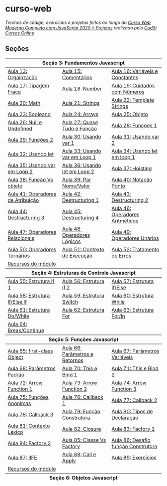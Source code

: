 # curso-web
_Trechos de código, exercícios e projetos feitos ao longo do [Curso Web Moderno Completo com JavaScript 2020 + Projetos](https://www.udemy.com/course/curso-web/) realizado pelo [Cod3r Cursos Online](https://github.com/cod3rcursos)_

## Seções
<table>
    <thead>
        <tr>
            <th colspan=3>Seção 3: Fundamentos Javascript</th>
        </tr>
    </thead>
    <tbody>
        <tr>
            <td><a href="secao_3-javascript-fundamentos\13-Organizacao.js">Aula 13: Orgainzação</a></td>
            <td><a href="secao_3-javascript-fundamentos\15-Comentario.js">Aula 15: Comentários</a></td>
            <td><a href="secao_3-javascript-fundamentos\16-VariaveisEConstantes.js">Aula 16: Variáveis e Constantes</a></td>
        </tr>
        <tr>
            <td><a href="secao_3-javascript-fundamentos\17-TipagemFraca.js">Aula 17: Tipagem Fraca</a></td>
            <td><a href="secao_3-javascript-fundamentos\18-Numeros.js">Aula 18: Number</a></td>
            <td><a href="secao_3-javascript-fundamentos\19-NumerosCuidados.js">Aula 19: Cuidados com Números</a></td>
        </tr>
        <tr>
            <td><a href="secao_3-javascript-fundamentos\20-Math.js">Aula 20: Math</a></td>
            <td><a href="secao_3-javascript-fundamentos\21-Strings.js">Aula 21: Strings</a></td>
            <td><a href="secao_3-javascript-fundamentos\22-TemplateString.js">Aula 22: Template Strings</a></td>
        </tr>
        <tr>
            <td><a href="secao_3-javascript-fundamentos\23-Booleanos.js">Aula 23: Booleano</a></td>
            <td><a href="secao_3-javascript-fundamentos\24-Arrays.js">Aula 24: Arrays</a></td>
            <td><a href="secao_3-javascript-fundamentos\25-Objeto.js">Aula 25: Objeto</a></td>
        </tr>
        <tr>
            <td><a href="secao_3-javascript-fundamentos\26-NullUndefined.js">Aula 26: Null e Undefined</a></td>
            <td><a href="secao_3-javascript-fundamentos\27-QuaseTudoÉFuncao.js">Aula 27: Quase Tudo é Função</a></td>
            <td><a href="secao_3-javascript-fundamentos\28-Funcao1.js">Aula 28: Funções 1</a></td>
        </tr>
        <tr>
            <td><a href="secao_3-javascript-fundamentos\29-Funcao2.js">Aula 29: Funções 2</a></td>
            <td><a href="secao_3-javascript-fundamentos\30-UsandoVar1.js">Aula 30: Usando var 1</a></td>
            <td><a href="secao_3-javascript-fundamentos\31-UsandoVar2.js">Aula 31: Usando var 2</a></td>
        </tr>
        <tr>
            <td><a href="secao_3-javascript-fundamentos\32-UsandoLet.js">Aula 32: Usando let</a></td>
            <td><a href="secao_3-javascript-fundamentos\33-UsandoVarLoop1.js">Aula 33: Usando var em Loop 1</a></td>
            <td><a href="secao_3-javascript-fundamentos\34-UsandoLetLoop1.js">Aula 34: Usando let em loop 1</a></td>
        </tr>
        <tr>
            <td><a href="secao_3-javascript-fundamentos\35-UsandoVarLoop2.js">Aula 35: Usando var em Loop 2</a></td>
            <td><a href="secao_3-javascript-fundamentos\36-UsandoLetLoop2.js">Aula 36: Usando let em Loop 2</a></td>
            <td><a href="secao_3-javascript-fundamentos\37-Hoisting.js">Aula 37: Hoisting</a></td>
        </tr>
        <tr>
            <td><a href="secao_3-javascript-fundamentos\38-Objeto2.js">Aula 38: Função Vs objeto</a></td>
            <td><a href="secao_3-javascript-fundamentos\39-NomeValor.js">Aula 39: Par Nome/Valor</a></td>
            <td><a href="secao_3-javascript-fundamentos\40-notacaoPonto.js">Aula 40: Notação Ponto</a></td>
        </tr>
        <tr>
            <td><a href="secao_3-javascript-fundamentos\41-Atribuicao.js">Aula 41: Operadores de Atribuição</a></td>
            <td><a href="secao_3-javascript-fundamentos\42-Destructuring1.js">Aula 42: Destructuring 1</a></td>
            <td><a href="secao_3-javascript-fundamentos\43-Destructuring2.js">Aula 43: Destructuring 2</a></td>
        </tr>
        <tr>
            <td><a href="secao_3-javascript-fundamentos\44-Destruturing3.js">Aula 44: Destructuring 3</a></td>
            <td><a href="secao_3-javascript-fundamentos\45-Destruturing4.js">Aula 45: Destructuring 4</a></td>
            <td><a href="secao_3-javascript-fundamentos\46-Aritmeticos.js">Aula 46: Operadores Aritméticos</a></td>
        </tr>
        <tr>
            <td><a href="secao_3-javascript-fundamentos\47-Relacionais.js">Aula 47: Operadores Relacionais</a></td>
            <td><a href="secao_3-javascript-fundamentos\48-Logicos.js">Aula 48: Operadores Lógicos</a></td>
            <td><a href="secao_3-javascript-fundamentos\49-Unarios.js">Aula 49: Operadores Unários</a></td>
        </tr>
        <tr>
            <td><a href="secao_3-javascript-fundamentos\50-Ternarios.js">Aula 50: Operadores Ternários</a></td>
            <td><a href="secao_3-javascript-fundamentos\51-experimentos.js">Aula 51: Contexto de Execução</a></td>
            <td><a href="secao_3-javascript-fundamentos\52-Erro.js">Aula 52: Tratamento de Erros</a></td>
        </tr>
        <tr>
            <td colspan=3><a href="secao_3-javascript-fundamentos\recursos">Recursos do módulo</a></td>
        </tr>
    </tbody>
    <thead>
        <tr>
            <th colspan=3>Seção 4: Estruturas de Controle Javascript</th>
        </tr>
    </thead>
    <tbody>
        <tr>
            <td><a href="secao_4-javascript-estruturas_de_controle\55-if1.js">Aula 55: Estrutura If 1</a></td>
            <td><a href="secao_4-javascript-estruturas_de_controle\56-if2.js">Aula 56: Estrutura If 2</a></td>
            <td><a href="secao_4-javascript-estruturas_de_controle\57-IfElse.js">Aula 57: Estrutura If/Else</a></td>
        </tr>
        <tr>
            <td><a href="secao_4-javascript-estruturas_de_controle\58-ifElseIf.js">Aula 58: Estrutura If/Else If</a></td>
            <td><a href="secao_4-javascript-estruturas_de_controle\59-Switch.js">Aula 59: Estrutura Switch</a></td>
            <td><a href="secao_4-javascript-estruturas_de_controle\60-While.js">Aula 60: Estrutura While</a></td>
        </tr>
        <tr>
            <td><a href="secao_4-javascript-estruturas_de_controle\61-DoWhile.js">Aula 61: Estrutura Do/While</a></td>
            <td><a href="secao_4-javascript-estruturas_de_controle\62-For1.js">Aula 62: Estrutura For</a></td>
            <td><a href="secao_4-javascript-estruturas_de_controle\63-For2.js">Aula 63: Estrutura For/In</a></td>
        </tr>
        <tr>
            <td><a href="secao_4-javascript-estruturas_de_controle\64-BreakContinue.js">Aula 64: Break/Continue</a></td>
            <td></td><td></td>
        </tr>
    </tbody>
    <thead>
        <tr>
            <th colspan=3>Seção 5: Funções Javascript</th>
        </tr>
    </thead>
    <tbody>
         <tr>
            <td><a href="secao_5-javascript-funcao\65-CidadaoPrimeiraClasse.js">Aula 65: first-class Object</a></td>
            <td><a href="secao_5-javascript-funcao\66-ParamsERetornoSaoOpcionais.js">Aula 66: Parâmetros e Retornos</a></td>
            <td><a href="secao_5-javascript-funcao\67-ParamsVariaveis.js">Aula 67: Parâmetros Variáveis</a></td>
        </tr>
        <tr>
            <td><a href="secao_5-javascript-funcao\68-paramPadrao.js">Aula 68: Parâmetros Padrão</a></td>
            <td><a href="secao_5-javascript-funcao\70-ThisEBind1.js">Aula 70: This e Bind 1</a></td>
            <td><a href="secao_5-javascript-funcao\71-ThisEBind2.js">Aula 71: This e Bind 2</a></td>
        </tr>
        <tr>
            <td><a href="secao_5-javascript-funcao\72-ArrowFunction1.js">Aula 72: Arrow Function 1</a></td>
            <td><a href="secao_5-javascript-funcao\73-ArrowFunction2.js">Aula 73: Arrow Function 2</a></td>
            <td><a href="secao_5-javascript-funcao\74-ArrowFunction3.js">Aula 74: Arrow Function 3</a></td>
        </tr>
        <tr>
            <td><a href="secao_5-javascript-funcao\75-FuncoesAnonimas.js">Aula 75: Funções Anonimas</a></td>
            <td><a href="secao_5-javascript-funcao\76-Callback1.js">Aula 76: Callback 1</a></td>
            <td><a href="secao_5-javascript-funcao\77-Callback2.js">Aula 77: Callback 2</a></td>
        </tr>
        <tr>
            <td><a href="secao_5-javascript-funcao\78-Callback3.js">Aula 78: Callback 3</a></td>
            <td><a href="secao_5-javascript-funcao\79-FuncaoConstrutora.js">Aula 79: Função Construtora</a></td>
            <td><a href="secao_5-javascript-funcao\80-TiposDeclaracao.js">Aula 80: Tipos de Declaração</a></td>
        </tr>
        <tr>
            <td><a href="secao_5-javascript-funcao\81-ContextoLexico.js">Aula 81: Contexto Léxico</a></td>
            <td><a href="secao_5-javascript-funcao\82-Closure.js">Aula 82: Closure</a></td>
            <td><a href="C:\Users\davip\Desktop\curso-web\secao_5-javascript-funcao\83-Factory1.js">Aula 83: Factory 1</a></td>
        </tr>
        <tr>
            <td><a href="secao_5-javascript-funcao\84-Factory2.js">Aula 84: Factory 2</a></td>
            <td><a href="secao_5-javascript-funcao\85-ClasseVsFactory.js">Aula 85: Classe Vs Factory</a></td>
            <td><a href="secao_5-javascript-funcao\86-DesafioFuncaoConstrutora.js">Aula 86: Desafio função Construtora</a></td>
        </tr>
        <tr>
            <td><a href="secao_5-javascript-funcao\87-IIFE.js">Aula 87: IIFE</a></td>
            <td><a href="secao_5-javascript-funcao\88-CallApply.js">Aula 88: Call e Apply</a></td>
            <td><a href="secao_5-javascript-funcao\89-Exercicios.js">Aula 89: Exercícios</a></td>
        </tr>
        <tr>
            <td colspan=3><a href="secao_5-javascript-funcao\recursos">Recursos do módulo</a></td>
        </tr>
    </tbody>
    <thead>
        <tr>
            <th colspan=3>Seção 6: Objetos Javascript</th>
        </tr>
    </thead>
</table>
